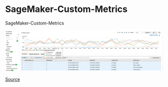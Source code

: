 # SageMaker-Custom-Metrics
SageMaker-Custom-Metrics


![SageMaker-Custom-Metrics](SageMaker-Custom-Metrics.png)

[Source](https://docs.aws.amazon.com/dlami/latest/devguide/tutorial-gpu-monitoring-gpumon.html)